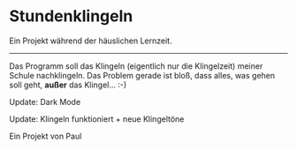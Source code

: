 # Stundenklingeln

Ein Projekt während der häuslichen Lernzeit.

---

Das Programm soll das Klingeln (eigentlich nur die Klingelzeit) meiner Schule nachklingeln. Das Problem gerade ist bloß, dass alles, was gehen soll geht, **außer** das Klingel...
:-)

Update: Dark Mode

Update: Klingeln funktioniert + neue Klingeltöne

Ein Projekt von Paul

